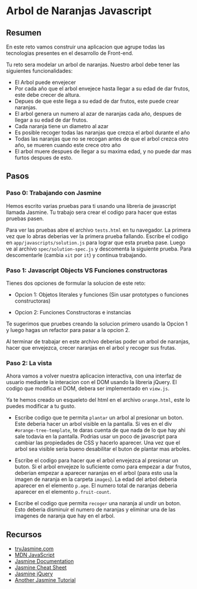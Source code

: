 # Arbol de Naranjas Javascript

## Resumen

En este reto vamos construir una aplicacion que agrupe todas las tecnologias presentes en el desarrollo de Front-end.

Tu reto sera modelar un arbol de naranjas. Nuestro arbol debe tener las siguientes funcionalidades:

* El Arbol puede envejecer
* Por cada año que el arbol envejece hasta llegar a su edad de dar frutos, este debe crecer de altura.
* Depues de que este llega a su edad de dar frutos, este puede crear naranjas.
* El arbol genera un numero al azar de naranjas cada año, despues de llegar a su edad de dar frutos.
* Cada naranja tiene un diametro al azar
* Es posible recoger todas las naranjas que crezca el arbol durante el año
* Todas las naranjas que no se recogan antes de que el arbol crezca otro año, se mueren cuando este crece otro año
* El arbol muere despues de llegar a su maxima edad, y no puede dar mas furtos despues de esto.

## Pasos


### Paso 0: Trabajando con Jasmine

Hemos escrito varias pruebas para ti usando una libreria de javascript llamada Jasmine. Tu trabajo sera crear el codigo para hacer que estas pruebas pasen.

Para ver las pruebas abre el archivo `tests.html` en tu navegador. La primera vez que lo abras deberias ver la primera prueba fallando. Escribe el codigo en `app/javascripts/solution.js` para lograr que esta prueba pase. Luego ve al archivo `spec/solution-spec.js` y descomenta la siguiente prueba. Para descomentarle (cambia `xit` por  `it`) y continua trabajando.


### Paso 1: Javascript Objects VS Funciones constructoras

Tienes dos opciones de formular la solucion de este reto:

- Opcion 1: Objetos literales y funciones (Sin usar prototypes o funciones constructoras)

- Opcion 2: Funciones Constructoras e instancias

Te sugerimos que pruebes creando la solucion primero usando la Opcion 1 y luego hagas un refactor para pasar a la opcion 2.

Al terminar de trabajar en este archivo deberias poder un arbol de naranjas, hacer que envejezca, crecer naranjas en el arbol y recoger sus frutas.

### Paso 2: La vista

Ahora vamos a volver nuestra aplicacion interactiva, con una interfaz de usuario mediante la interacion con el DOM usando la libreria jQuery. El codigo que modifica el DOM, debera ser implementado en `view.js`.

Ya te hemos creado un esqueleto del html en el archivo `orange.html`, este lo puedes modificar a tu gusto.

* Escribe codigo que te permita `plantar` un arbol al presionar un boton. Este deberia hacer un arbol visible en la pantalla.
Si ves en el div `#orange-tree-template`, te daras cuenta de que nada de lo que hay ahi sale todavia en la pantalla.
Podrias usar un poco de javascript para cambiar las propiedades de CSS y hacerlo aparecer.
Una vez que el arbol sea visible seria bueno desabilitar el buton de plantar mas arboles.

* Escribe el codigo para hacer que el arbol envejezca al presionar un buton.
Si el arbol envejeze lo suficiente como para empezar a dar frutos, deberian empezar a aparecer naranjas en el arbol (para esto usa la imagen de naranja en la carpeta `images`).
La edad del arbol deberia aparecer en el elemento `p.age`.
El numero total de naranjas deberia aparecer en el elemento `p.fruit-count`.

* Escribe el codigo que permita `recoger` una naranja al undir un boton. Esto deberia disminuir el numero de naranjas y eliminar una de las imagenes de naranja que hay en el arbol.

## Recursos

- [tryJasmine.com](http://tryjasmine.com)
- [MDN JavaScript](https://developer.mozilla.org/en-US/docs/Web/JavaScript/Guide)
- [Jasmine Documentation](http://pivotal.github.io/jasmine/)
- [Jasmine Cheat Sheet](http://www.cheatography.com/citguy/cheat-sheets/jasmine-js-testing/)
- [Jasmine jQuery](https://github.com/velesin/jasmine-jquery)
- [Another Jasmine Tutorial](http://evanhahn.com/how-do-i-jasmine/)
